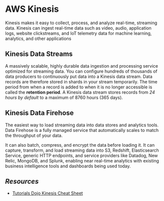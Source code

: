 # AWS Kinesis

Kinesis makes it easy to collect, process, and analyze real-time, streaming data. Kinesis can ingest real-time data such as video, audio, application logs, website clickstreams, and IoT telemetry data for machine learning, analytics, and other applications

## Kinesis Data Streams

A massively scalable, highly durable data ingestion and processing service optimized for streaming data. You can configure hundreds of thousands of data producers to continuously put data into a Kinesis data stream. Data records are therefore stored in shards in your stream temporarily. The time period from when a record is added to when it is no longer accessible is called the **retention period**. A Kinesis data stream stores records from *24 hours by default* to a maximum of 8760 hours (365 days).

## Kinesis Data Firehose

The easiest way to load streaming data into data stores and analytics tools. Data Firehose is a fully managed service that automatically scales to match the throughput of your data.

It can also batch, compress, and encrypt the data before loading it.
It can capture, transform, and load streaming data into S3, Redshift, Elasticsearch Service, generic HTTP endpoints, and service providers like Datadog, New Relic, MongoDB, and Splunk, enabling near real-time analytics with existing business intelligence tools and dashboards being used today.

## *Resources*

- [Tutorials Dojo Kinesis Cheat Sheet](https://tutorialsdojo.com/amazon-kinesis/)